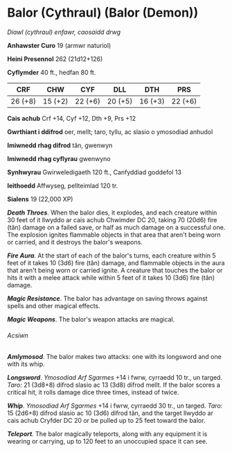 # Balor (Cythraul) (Balor (Demon))

*Diawl (cythraul) enfawr, caosaidd drwg*

**Anhawster Curo** 19 (armwr naturiol)

**Heini Presennol** 262 (21d12+126)

**Cyflymder** 40 ft., hedfan 80 ft.

| CRF     | CHW     | CYF     | DLL     | DTH     | PRS     |
|---------|---------|---------|---------|---------|---------|
| 26 (+8) | 15 (+2) | 22 (+6) | 20 (+5) | 16 (+3) | 22 (+6) |

**Cais achub** Crf +14, Cyf +12, Dth +9, Prs +12

**Gwrthiant i ddifrod** oer, mellt; taro, tyllu, ac slasio o ymosodiad anhudol

**Imiwnedd rhag difrod** tân, gwenwyn

**Imiwnedd rhag cyflyrau** gwenwyno

**Synhwyrau** Gwirweledigaeth 120 ft., Canfyddiad goddefol 13

**Ieithoedd** Affwyseg, pellteimlad 120 tr.

**Sialens** 19 (22,000 XP)

***Death Throes***. When the balor dies, it explodes, and each creature within 30 feet of it llwyddo ar cais achub Chwimder DC 20, taking 70 (20d6) fire (tân) damage on a failed save, or half as much damage on a successful one. The explosion ignites flammable objects in that area that aren't being worn or carried, and it destroys the balor's weapons.

***Fire Aura***. At the start of each of the balor's turns, each creature within 5 feet of it takes 10 (3d6) fire (tân) damage, and flammable objects in the aura that aren't being worn or carried ignite. A creature that touches the balor or hits it with a melee attack while within 5 feet of it takes 10 (3d6) fire (tân) damage.

***Magic Resistance***. The balor has advantage on saving throws against spells and other magical effects.

***Magic Weapons***. The balor's weapon attacks are magical.

###### Acsiwn

***Amlymosod***. The balor makes two attacks: one with its longsword and one with its whip.

***Longsword***. *Ymosodiad Arf Sgarmes* +14 i fwrw, cyrraedd 10 tr., un targed. *Taro:* 21 (3d8+8) difrod slasio ac 13 (3d8) difrod mellt. If the balor scores a critical hit, it rolls damage dice three times, instead of twice.

***Whip***. *Ymosodiad Arf Sgarmes* +14 i fwrw, cyrraedd 30 tr., un targed. *Taro:* 15 (2d6+8) difrod slasio ac 10 (3d6) difrod tân, and the target llwyddo ar cais achub Cryfder DC 20 or be pulled up to 25 feet toward the balor.

***Teleport***. The balor magically teleports, along with any equipment it is wearing or carrying, up to 120 feet to an unoccupied space it can see.